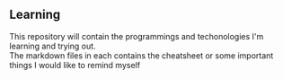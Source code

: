 ## Learning
This repository will contain the programmings and techonologies I'm learning and trying out.  
The markdown files in each contains the cheatsheet or some important things I would like to remind myself
